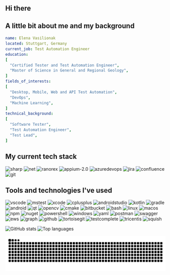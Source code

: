 ## Hi there
## A little bit about me and my background

```yaml
name: Elena Vasilionak
located: Stuttgart, Germany
current_job: Test Automation Engineer
education:
[
  "Certified Tester and Test Automation Engineer",
  "Master of Science in General and Regional Geology",  
]
fields_of_interests:
[
  "Desktop, Mobile, Web and API Test Automation",
  "DevOps",
  "Machine Learning",  
]
technical_background:
[
  "Software Tester",
  "Test Automation Engineer",
  "Test Lead",
]
```
## My current tech stack
<p align="left">
<img src="https://cdn.jsdelivr.net/gh/devicons/devicon@latest/icons/csharp/csharp-original.svg" alt="sharp" height="50"/>
<img src="https://cdn.jsdelivr.net/gh/devicons/devicon@latest/icons/dotnetcore/dotnetcore-original.svg" alt="net" height="50"/>
<img src="https://github.com/user-attachments/assets/a862e7aa-2cb9-4075-8a13-a0f210b37747" alt="ranorex" height="50"/>
<img src="https://github.com/user-attachments/assets/3c1a48a6-4b5f-4cc7-9ae7-2adf557f1e00" alt="appium-2.0" height="50"/>
<img src="https://cdn.jsdelivr.net/gh/devicons/devicon@latest/icons/azuredevops/azuredevops-original.svg" alt="azuredevops" height="50"/>
<img src="https://cdn.jsdelivr.net/gh/devicons/devicon@latest/icons/jira/jira-original.svg" alt="jira" height="50"/>
<img src="https://cdn.jsdelivr.net/gh/devicons/devicon@latest/icons/confluence/confluence-original.svg" alt="confluence" height="50"/>
<img src="https://cdn.jsdelivr.net/gh/devicons/devicon@latest/icons/git/git-original.svg" alt="git" height="50"/>               
</p>

## Tools and technologies I've used ##
<p align="left">
<img src="https://cdn.jsdelivr.net/gh/devicons/devicon/icons/vscode/vscode-original.svg" alt="vscode" height="50"/>
<img src="https://github.com/user-attachments/assets/0de8b7b2-afb9-48f5-9273-ce2fc793379a" alt="mstest" height="50"/> 


<img src="https://cdn.jsdelivr.net/gh/devicons/devicon@latest/icons/xcode/xcode-original.svg" alt="xcode" height="50"/>
<img src="https://cdn.jsdelivr.net/gh/devicons/devicon@latest/icons/cplusplus/cplusplus-original.svg" alt="cplusplus" height="50"/>


<img src="https://cdn.jsdelivr.net/gh/devicons/devicon@latest/icons/androidstudio/androidstudio-original.svg" alt="androidstudio" height="50"/>
<img src="https://cdn.jsdelivr.net/gh/devicons/devicon@latest/icons/kotlin/kotlin-original.svg" alt="kotlin" height="50"/>
<img src="https://cdn.jsdelivr.net/gh/devicons/devicon@latest/icons/gradle/gradle-original.svg" alt="gradle" height="50"/>          
<img src="https://cdn.jsdelivr.net/gh/devicons/devicon@latest/icons/android/android-original.svg" alt="android" height="50"/>  


<img src="https://cdn.jsdelivr.net/gh/devicons/devicon@latest/icons/qt/qt-original.svg" alt="qt" height="50"/>
<img src="https://cdn.jsdelivr.net/gh/devicons/devicon@latest/icons/opencv/opencv-original.svg" alt="opencv" height="50"/>
<img src="https://cdn.jsdelivr.net/gh/devicons/devicon@latest/icons/cmake/cmake-original.svg" alt="cmake" height="50"/>          
<img src="https://cdn.jsdelivr.net/gh/devicons/devicon@latest/icons/bitbucket/bitbucket-original.svg" alt="bitbucket" height="50"/>

     
<img src="https://cdn.jsdelivr.net/gh/devicons/devicon@latest/icons/bash/bash-original.svg" alt="bash" height="50"/>
<img src="https://cdn.jsdelivr.net/gh/devicons/devicon@latest/icons/linux/linux-original.svg" alt="linux" height="50"/>
<img src="https://img.shields.io/badge/_-black?style=for-the-badge&logo=macos&logoSize=auto&logoColor=white" alt="macos" height="50"/>
<img src="https://cdn.jsdelivr.net/gh/devicons/devicon@latest/icons/npm/npm-original-wordmark.svg" alt="npm" height="50"/>
<img src="https://cdn.jsdelivr.net/gh/devicons/devicon@latest/icons/nuget/nuget-original.svg" alt="nuget" height="50"/>
<img src="https://cdn.jsdelivr.net/gh/devicons/devicon@latest/icons/powershell/powershell-original.svg" alt="powershell" height="50"/>
<img src="https://cdn.jsdelivr.net/gh/devicons/devicon@latest/icons/windows11/windows11-original.svg" alt="windows" height="50"/>
<img src="https://cdn.jsdelivr.net/gh/devicons/devicon@latest/icons/yaml/yaml-original.svg" alt="yaml" height="50"/>


<img src="https://cdn.jsdelivr.net/gh/devicons/devicon@latest/icons/postman/postman-original.svg" alt="postman" height="50"/>          
<img src="https://cdn.jsdelivr.net/gh/devicons/devicon@latest/icons/swagger/swagger-original.svg" alt="swagger" height="50"/>
<img src="https://github.com/user-attachments/assets/ca5353fd-30ab-4012-9c4d-992f9a80bc4c" alt="ews" height="50"/>
<img src="https://github.com/user-attachments/assets/f6bc30c9-df7c-4b7a-90bc-b2a6f4890956" alt="graph" height="50"/>
  
<img src="https://img.shields.io/badge/_-black?style=for-the-badge&logo=github&logoSize=auto&logoColor=white" alt="github" height="50"/>
<img src="https://cdn.jsdelivr.net/gh/devicons/devicon@latest/icons/tortoisegit/tortoisegit-original.svg" alt="tortoisegit" height="50"/> 

<img src="https://github.com/user-attachments/assets/2ff3dd24-07b4-4245-b5ce-d82073c7f385" alt="testcomplete" height="50"/> 
<img src="https://github.com/user-attachments/assets/dac21754-271b-481e-9b4c-3fdac2a289c8" alt="tricentis" height="50"/>
<img src="https://github.com/user-attachments/assets/4c13d6f4-25ab-432e-8b1d-00eec0c11235" alt="squish" height="50"/>
</p>

![GitHub stats](https://github-readme-stats.vercel.app/api?username=seriousQA&show_icons=true&theme=transparent&rank_icon=github)
![Top languages](https://github-readme-stats.vercel.app/api/top-langs/?username=seriousQA&exclude_repo=github-readme-stats,anuraghazra.github.io&theme=transparent)

![Snake animation](https://github.com/seriousQA/seriousQA/blob/output/github-contribution-grid-snake-dark.svg?palette=github-dark)

          
          
